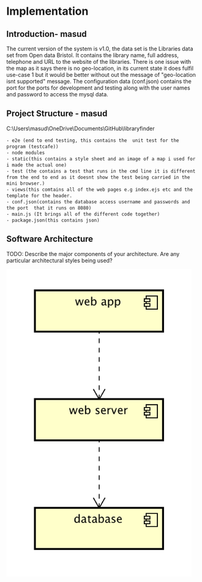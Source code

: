 # Implementation

## Introduction- masud 

The current version of the system is v1.0, the data set is the Libraries data set from Open data Bristol. It contains the library name, full address, telephone and  URL to the website of the libraries. There is one issue with the map as it says there is no geo-location, in its current state it does fulfil use-case 1 but it would be better without out the message of "geo-location isnt supported" message. The configuration data (conf.json) contains the port for the ports for development and testing along with the user names and password to access the mysql data. 

## Project Structure - masud 
C:\Users\masud\OneDrive\Documents\GitHub\libraryfinder
``` Docs (contains images UC diagram etc as well as the readme.md planning.md etc 
- e2e (end to end testing, this contains the  unit test for the program (testcafe))
- node modules 
- static(this contains a style sheet and an image of a map i used for i made the actual one)
- test (the contains a test that runs in the cmd line it is different from the end to end as it doesnt show the test being carried in the mini browser.)
- views(this comtains all of the web pages e.g index.ejs etc and the template for the header.
- conf.json(contains the database access username and passwords and the port  that it runs on 8080)
- main.js (It brings all of the different code together)
- package.json(this contains json) 

```

## Software Architecture
TODO: Describe the major components of your architecture. Are any particular architectural styles being used?

![Insert your component Diagram here](images/component.png)
